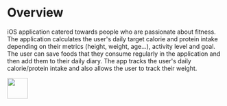 # Overview
iOS application catered towards people who are passionate about fitness. The application calculates the user's daily target calorie and protein intake depending on their metrics (height, weight, age...), activity level and goal. The user can save foods that they consume regularly in the application and then add them to their daily diary. The app tracks the user's daily calorie/protein intake and also allows the user to track their weight. 


<img src="(https://user-images.githubusercontent.com/90746623/181308467-877819a1-9812-4c5e-bd73-140cb4c72c7f.gif" width="48">

